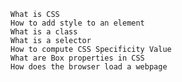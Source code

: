 
    What is CSS
    How to add style to an element
    What is a class
    What is a selector
    How to compute CSS Specificity Value
    What are Box properties in CSS
    How does the browser load a webpage

